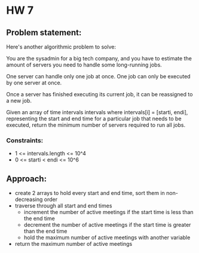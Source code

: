 # HW 7

## Problem statement:
Here's another algorithmic problem to solve:

You are the sysadmin for a big tech company, and you have to estimate the amount of servers you need to handle some long-running jobs.

One server can handle only one job at once. One job can only be executed by one server at once.

Once a server has finished executing its current job, it can be reassigned to a new job.

Given an array of time intervals intervals where intervals[i] = [starti, endi], representing the start and end time for a particular job that needs to be executed, return the minimum number of servers required to run all jobs.
### Constraints:
- 1 <= intervals.length <= 10^4
- 0 <= starti < endi <= 10^6
## Approach:
- create 2 arrays to hold every start and end time, sort them in non-decreasing order
- traverse through all start and end times
    - increment the number of active meetings if the start time is less than the end time
    - decrement the number of active meetings if the start time is greater than the end time
    - hold the maximum number of active meetings with another variable
- return the maximum number of active meetings